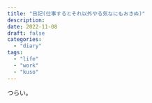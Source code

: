 ```yaml
---
title: "日記(仕事するとそれ以外やる気なにもおきぬ)"
description:
date: 2022-11-08
draft: false
categories:
  - "diary"
tags:
  - "life"
  - "work"
  - "kuso"
---
```


つらい。
